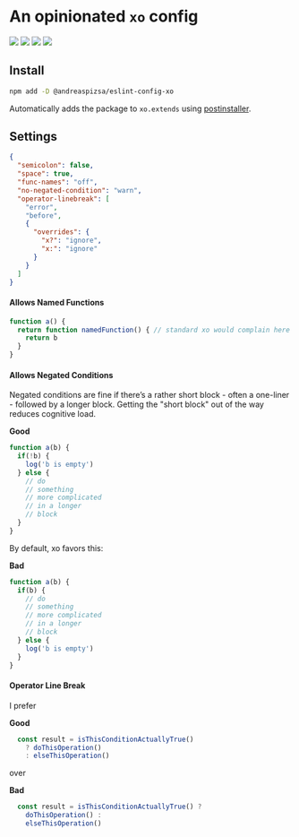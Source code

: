 # An opinionated `xo` config
![](https://postinstaller-badge.now.sh/@andreaspizsa/xo)
![](https://badgen.net/xo/status/@andreaspizsa/xo) ![](https://badgen.net/xo/indent/@andreaspizsa/xo) ![](https://badgen.net/xo/semi/@andreaspizsa/xo)

## Install

```sh
npm add -D @andreaspizsa/eslint-config-xo
```

Automatically adds the package to `xo.extends` using [postinstaller](https://github.com/postinstaller/postinstaller).

## Settings

```json
{
  "semicolon": false,
  "space": true,
  "func-names": "off",
  "no-negated-condition": "warn",
  "operator-linebreak": [
    "error",
    "before",
    {
      "overrides": {
        "x?": "ignore",
        "x:": "ignore"
      }
    }
  ]
}
```

#### Allows Named Functions

```js
function a() {
  return function namedFunction() { // standard xo would complain here
    return b
  }
}
```

#### Allows Negated Conditions

Negated conditions are fine if there’s a rather short block - often a one-liner - followed by a longer block. Getting the "short block" out of the way reduces cognitive load.

**Good**
```js
function a(b) {
  if(!b) {
    log('b is empty')
  } else {
    // do
    // something
    // more complicated
    // in a longer
    // block
  }
}
```

By default, xo favors this:

**Bad**

```js
function a(b) {
  if(b) {
    // do
    // something
    // more complicated
    // in a longer
    // block
  } else {
    log('b is empty')
  }
}
```

#### Operator Line Break

I prefer

**Good**

```js
  const result = isThisConditionActuallyTrue()
    ? doThisOperation()
    : elseThisOperation()
```

over

**Bad**
```js
  const result = isThisConditionActuallyTrue() ?
    doThisOperation() :
    elseThisOperation()
```
